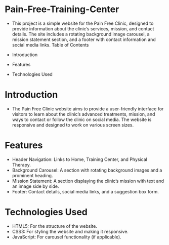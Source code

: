 # Pain-Free-Training-Center

- This project is a simple website for the Pain Free Clinic, designed to provide information about the clinic’s services, mission, and contact details. The site includes a rotating background image carousel, a mission statement section, and a footer with contact information and social media links.
Table of Contents

- Introduction
- Features
- Technologies Used
# Introduction
- The Pain Free Clinic website aims to provide a user-friendly interface for visitors to learn about the clinic’s advanced treatments, mission, and ways to contact or follow the clinic on social media. The website is responsive and designed to work on various screen sizes.
# Features
- Header Navigation: Links to Home, Training Center, and Physical Therapy.
- Background Carousel: A section with rotating background images and a prominent heading.
- Mission Statement: A section displaying the clinic’s mission with text and an image side by side.
- Footer: Contact details, social media links, and a suggestion box form.
# Technologies Used
- HTML5: For the structure of the website.
- CSS3: For styling the website and making it responsive.
- JavaScript: For carousel functionality (if applicable).
